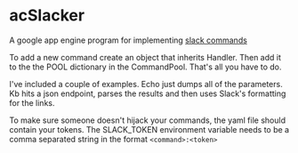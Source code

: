 acSlacker
=========

A google app engine program for implementing [slack
commands](https://api.slack.com/slash-commands)

To add a new command create an object that inherits Handler. Then add it to the
the POOL dictionary in the CommandPool.  That's all you have to do.  

I've included a couple of examples.  Echo just dumps all of the parameters.  Kb
hits a json endpoint, parses the results and then uses Slack's formatting for
the links.

To make sure someone doesn't hijack your commands, the yaml file should contain
your tokens. The SLACK_TOKEN environment variable needs to be a comma separated
string in the format `<command>:<token>`

